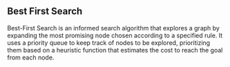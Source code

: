## Best First Search
Best-First Search is an informed search algorithm that explores a graph by expanding the most promising node chosen according to a specified rule. It uses a priority queue to keep track of nodes to be explored, prioritizing them based on a heuristic function that estimates the cost to reach the goal from each node.
